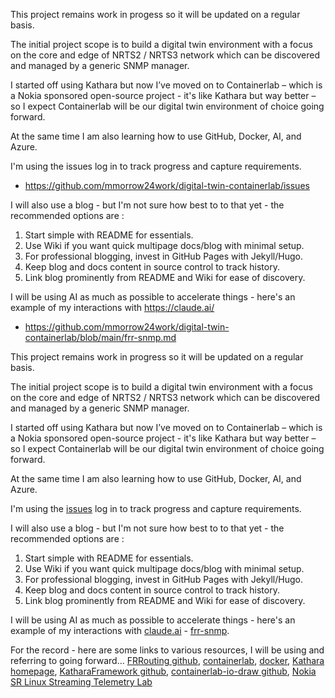 This project remains work in progess so it will be updated on a regular basis.

The initial project scope is to build a digital twin environment with a focus on the core and edge of NRTS2 / NRTS3 network which can be discovered and managed by a generic SNMP manager.

I started off using Kathara but now I’ve moved on to Containerlab – which is a Nokia sponsored open-source project - it's like Kathara but way better – so I expect Containerlab will be our digital twin environment of choice going forward.

At the same time I am also learning how to use GitHub, Docker, AI, and Azure.

I'm using the issues log in to track progress and capture requirements.

* https://github.com/mmorrow24work/digital-twin-containerlab/issues

I will also use a blog - but I'm not sure how best to to that yet - the recommended options are :

1. Start simple with README for essentials.
2. Use Wiki if you want quick multipage docs/blog with minimal setup.
3. For professional blogging, invest in GitHub Pages with Jekyll/Hugo.
4. Keep blog and docs content in source control to track history.
5. Link blog prominently from README and Wiki for ease of discovery.

I will be using AI as much as possible to accelerate things - here's an example of my interactions with https://claude.ai/

* https://github.com/mmorrow24work/digital-twin-containerlab/blob/main/frr-snmp.md


This project remains work in progress so it will be updated on a regular basis.

The initial project scope is to build a digital twin environment with a focus on the core and edge of NRTS2 / NRTS3 network which can be discovered and managed by a generic SNMP manager.

I started off using Kathara but now I’ve moved on to Containerlab – which is a Nokia sponsored open-source project - it's like Kathara but way better – so I expect Containerlab will be our digital twin environment of choice going forward.

At the same time I am also learning how to use GitHub, Docker, AI, and Azure.

I'm using the [issues](https://github.com/mmorrow24work/digital-twin-containerlab/issues) log in to track progress and capture requirements.

I will also use a blog - but I'm not sure how best to to that yet - the recommended options are :

1. Start simple with README for essentials.
1. Use Wiki if you want quick multipage docs/blog with minimal setup.
1. For professional blogging, invest in GitHub Pages with Jekyll/Hugo.
1. Keep blog and docs content in source control to track history.
1. Link blog prominently from README and Wiki for ease of discovery.

I will be using AI as much as possible to accelerate things - here's an example of my interactions with [claude.ai](https://claude.ai/) - [frr-snmp](https://github.com/mmorrow24work/digital-twin-containerlab/blob/main/frr-snmp.md).

For the record - here are some links to various resources, I will be using and referring to going forward... [FRRouting github](https://github.com/FRRouting), [containerlab](https://containerlab.dev), [docker](https://docs.docker.com/), [Kathara homepage](https://www.kathara.org/), [KatharaFramework github](https://github.com/KatharaFramework), [containerlab-io-draw github](https://github.com/srl-labs/clab-io-draw), [Nokia SR Linux Streaming Telemetry Lab](https://github.com/srl-labs/srl-telemetry-lab)
